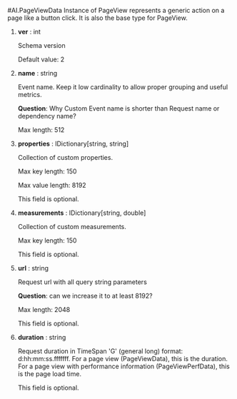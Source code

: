 
#AI.PageViewData
Instance of PageView represents a generic action on a page like a button click. It is also the base type for PageView.
1. **ver** : int

    Schema version
    
    Default value: 2
    
1. **name** : string

    Event name. Keep it low cardinality to allow proper grouping and useful metrics.
    
    **Question**: Why Custom Event name is shorter than Request name or dependency name?
    
    Max length: 512
    
1. **properties** : IDictionary[string, string]

    Collection of custom properties.
    
    Max key length: 150
    
    Max value length: 8192
    
    This field is optional.
    
1. **measurements** : IDictionary[string, double]

    Collection of custom measurements.
    
    Max key length: 150
    
    This field is optional.
    
1. **url** : string

    Request url with all query string parameters
    
    **Question**: can we increase it to at least 8192?
    
    Max length: 2048
    
    This field is optional.
    
1. **duration** : string

    Request duration in TimeSpan 'G' (general long) format: d:hh:mm:ss.fffffff. For a page view (PageViewData), this is the duration. For a page view with performance information (PageViewPerfData), this is the page load time.
    
    This field is optional.
    
